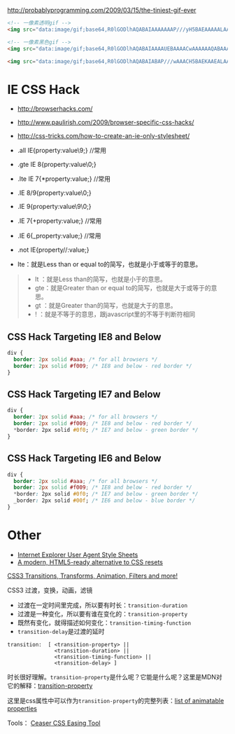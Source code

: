 http://probablyprogramming.com/2009/03/15/the-tiniest-gif-ever

```html
<!-- 一像素透明gif -->
<img src="data:image/gif;base64,R0lGODlhAQABAIAAAAAAAP///yH5BAEAAAAALAAAAAABAAEAAAIBRAA7">

<!-- 一像素黑色gif -->
<img src="data:image/gif;base64,R0lGODlhAQABAIAAAAUEBAAAACwAAAAAAQABAAACAkQBADs=">

<img src="data:image/gif;base64,R0lGODlhAQABAIABAP///wAAACH5BAEKAAEALAAAAAABAAEAAAICTAEAOw==">
```
IE CSS Hack 
===========
- http://browserhacks.com/
- http://www.paulirish.com/2009/browser-specific-css-hacks/
- http://css-tricks.com/how-to-create-an-ie-only-stylesheet/

- .all IE{property:value\9;} //常用
- .gte IE 8{property:value\0;}
- .lte IE 7{*property:value;} //常用
- .IE 8/9{property:value\0;}
- .IE 9{property:value\9\0;}
- .IE 7{+property:value;} //常用
- .IE 6{_property:value;} //常用
- .not IE{property//:value;}
- lte：就是Less than or equal to的简写，也就是小于或等于的意思。

>- lt ：就是Less than的简写，也就是小于的意思。
>- gte：就是Greater than or equal to的简写，也就是大于或等于的意思。
>- gt ：就是Greater than的简写，也就是大于的意思。
>- !  ：就是不等于的意思，跟javascript里的不等于判断符相同

CSS Hack Targeting IE8 and Below
----
```css
div {
  border: 2px solid #aaa; /* for all browsers */
  border: 2px solid #f009; /* IE8 and below - red border */
}
```

CSS Hack Targeting IE7 and Below
----
```css
div {
  border: 2px solid #aaa; /* for all browsers */
  border: 2px solid #f009; /* IE8 and below - red border */
  *border: 2px solid #0f0; /* IE7 and below - green border */
}
```

CSS Hack Targeting IE6 and Below
----
```css
div {
  border: 2px solid #aaa; /* for all browsers */
  border: 2px solid #f009; /* IE8 and below - red border */
  *border: 2px solid #0f0; /* IE7 and below - green border */
  _border: 2px solid #00f; /* IE6 and below - blue border */
}
```

Other
=====

- [Internet Explorer User Agent Style Sheets](http://www.iecss.com/)
- [A modern, HTML5-ready alternative to CSS resets](http://necolas.github.io/normalize.css/)

[CSS3 Transitions, Transforms, Animation, Filters and more!](http://css3.bradshawenterprises.com/)

CSS3 过渡，变换，动画，滤镜

- 过渡在一定时间里完成，所以要有时长：`transition-duration`
- 过渡是一种变化，所以要有谁在变化的：`transition-property`
- 既然有变化，就得描述如何变化：`transition-timing-function`
- `transition-delay`是过渡的延时

```
transition:  [ <transition-property> ||
               <transition-duration> ||
               <transition-timing-function> ||
               <transition-delay> ]
```

时长很好理解。`transition-property`是什么呢？它能是什么呢？这里是MDN对它的解释：[transition-property](https://developer.mozilla.org/en-US/docs/Web/CSS/transition-property)

这里是css属性中可以作为`transition-property`的完整列表：[list of animatable properties](https://developer.mozilla.org/en-US/docs/Web/CSS/CSS_animated_properties?redirectlocale=en-US&redirectslug=CSS%2FCSS_animated_properties)



Tools：
[Ceaser CSS Easing Tool](http://matthewlein.com/ceaser/)
